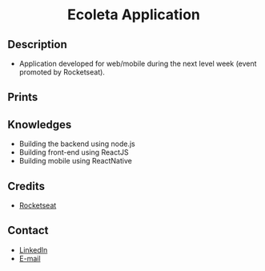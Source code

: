 <h1 align="center">Ecoleta Application</h1>

## Description
  - Application developed for web/mobile during the next level week (event promoted by Rocketseat).

## Prints


## Knowledges
 - Building the backend using node.js
 - Building front-end using ReactJS
 - Building mobile using ReactNative

## Credits
  - <a target="_blank" href="https://rocketseat.com.br">Rocketseat</a>

## Contact
  - <a target="_blank" href="https://www.linkedin.com/in/mateus-campos-deitos-42688864//">LinkedIn</a>
  - <a target="_blank" href="mailto:matdeitos@gmail.com">E-mail</a>
